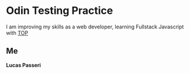 # Odin Testing Practice

I am improving my skills as a web developer, learning Fullstack Javascript with [TOP](https://www.theodinproject.com/lessons/node-path-javascript-testing-practice#using-es6-import-statements-with-jest)

## Me

**Lucas Passeri**
